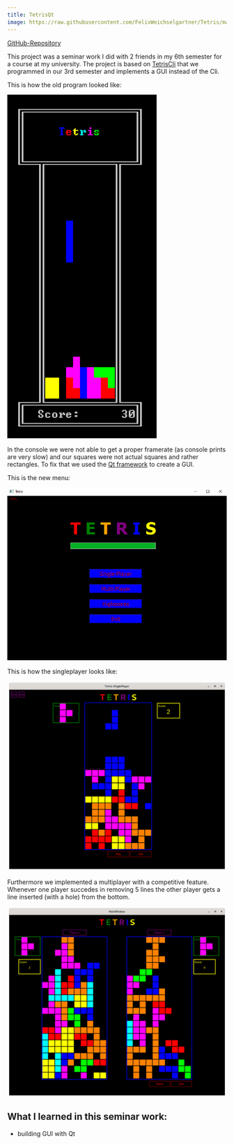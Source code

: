```yaml
---
title: TetrisQt
image: https://raw.githubusercontent.com/FelixWeichselgartner/Tetris/master/images/Multiplayer.png
---
```


[GitHub-Repository](https://github.com/FelixWeichselgartner/Tetris)

This project was a seminar work I did with 2 friends in my 6th semester for a course at my university. The project is based on [TetrisCli](https://github.com/FelixWeichselgartner/Tetris/tree/Cli) that we programmed in our 3rd semester and implements a GUI instead of the Cli.

This is how the old program looked like:

![TetrisCli](https://raw.githubusercontent.com/FelixWeichselgartner/Tetris/Cli/Tetris.png)

In the console we were not able to get a proper framerate (as console prints are very slow) and our squares were not actual squares and rather rectangles. To fix that we used the [Qt framework](https://www.qt.io/product/framework) to create a GUI.

This is the new menu:

![Menu](https://raw.githubusercontent.com/FelixWeichselgartner/Tetris/master/images/Menu.png)

This is how the singleplayer looks like:

![Singleplayer](https://raw.githubusercontent.com/FelixWeichselgartner/Tetris/master/images/Singleplayer.png)

Furthermore we implemented a multiplayer with a competitive feature. Whenever one player succedes in removing 5 lines the other player gets a line inserted (with a hole) from the bottom.

![Multiplayer](https://raw.githubusercontent.com/FelixWeichselgartner/Tetris/master/images/Multiplayer.png)

## What I learned in this seminar work:
* building GUI with Qt
